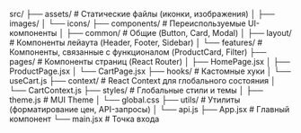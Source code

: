 src/
├── assets/ # Статические файлы (иконки, изображения)
│ ├── images/
│ └── icons/
├── components/ # Переиспользуемые UI-компоненты
│ ├── common/ # Общие (Button, Card, Modal)
│ ├── layout/ # Компоненты лейаута (Header, Footer, Sidebar)
│ └── features/ # Компоненты, связанные с функционалом (ProductCard, Filter)
├── pages/ # Компоненты страниц (React Router)
│ ├── HomePage.jsx
│ ├── ProductPage.jsx
│ └── CartPage.jsx
├── hooks/ # Кастомные хуки
│ └── useCart.js
├── context/ # React Context для глобального состояния
│ └── CartContext.js
├── styles/ # Глобальные стили и темы
│ ├── theme.js # MUI Theme
│ └── global.css
├── utils/ # Утилиты (форматирование цен, API-запросы)
│ └── api.js
├── App.jsx # Главный компонент
└── main.jsx # Точка входа
